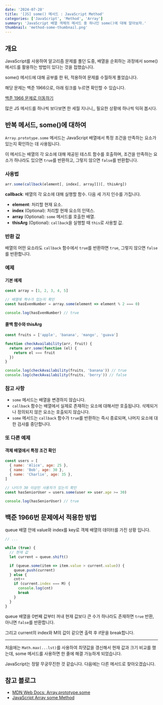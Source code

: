 ```yaml
---
date: '2024-07-28'
title: '[JS] some() 메서드 : JavaScript Method'
categories: ['JavaScript', 'Method', 'Array']
summary: 'JavaScript 배열 객체의 메서드 중 하나인 some()에 대해 알아보자.'
thumbnail: 'method-some-thumbnail.png'
---
```


## 개요

JavaScript를 사용하여 알고리즘 문제를 풀던 도중, 배열을 순회하는 과정에서 some() 메서드를 활용하는 방법이 있다는 것을 접했습니다.

some() 메서드에 대해 공부를 한 뒤, 적용하여 문제를 수월하게 풀었습니다.

해당 문제는 백준 1966으로, 아래 링크를 누르면 확인할 수 있습니다.

[백준 1966 문제로 이동하기](https://www.acmicpc.net/problem/1966)

많은 JS 메서드를 하나씩 보다보면 한 세월 지나니,, 필요한 상황에 하나씩 익혀 봅시다.

## 반복 메서드, some()에 대하여

`Array.prototype.some` 메서드는 JavaScript 배열에서 특정 조건을 만족하는 요소가 있는지 확인하는 데 사용됩니다.

이 메서드는 배열의 각 요소에 대해 제공된 테스트 함수를 호출하며, 조건을 만족하는 요소가 하나라도 있으면 `true`를 반환하고, 그렇지 않으면 `false`를 반환합니다.

### 사용법

```javascript
arr.some(callback(element[, index[, array]])[, thisArg])
```

**callback**: 배열의 각 요소에 대해 실행할 함수. 다음 세 가지 인수를 가집니다.

- **element**: 처리할 현재 요소.
- **index** (Optional): 처리할 현재 요소의 인덱스.
- **array** (Optional): `some` 메서드를 호출한 배열.
- **thisArg** (Optional): `callback`을 실행할 때 `this`로 사용할 값.

### 반환 값

배열의 어떤 요소라도 `callback` 함수에서 `true`를 반환하면 `true`, 그렇지 않으면 `false`를 반환합니다.

### 예제

#### 기본 예제

```javascript
const array = [1, 2, 3, 4, 5]

// 배열에 짝수가 있는지 확인
const hasEvenNumber = array.some(element => element % 2 === 0)

console.log(hasEvenNumber) // true
```

#### 콜백 함수와 thisArg

```javascript
const fruits = ['apple', 'banana', 'mango', 'guava']

function checkAvailability(arr, fruit) {
  return arr.some(function (el) {
    return el === fruit
  })
}

console.log(checkAvailability(fruits, 'banana')) // true
console.log(checkAvailability(fruits, 'berry')) // false
```

### 참고 사항

- `some` 메서드는 배열을 변경하지 않습니다.
- `callback` 함수는 배열에서 실제로 존재하는 요소에 대해서만 호출됩니다. 삭제되거나 정의되지 않은 요소는 호출되지 않습니다.
- `some` 메서드는 `callback` 함수가 `true`를 반환하는 즉시 종료되며, 나머지 요소에 대한 검사를 중단합니다.

### 또 다른 예제

#### 객체 배열에서 특정 조건 확인

```javascript
const users = [
  { name: 'Alice', age: 25 },
  { name: 'Bob', age: 30 },
  { name: 'Charlie', age: 35 },
]

// 나이가 30 이상인 사용자가 있는지 확인
const hasSeniorUser = users.some(user => user.age >= 30)

console.log(hasSeniorUser) // true
```

## 백준 1966번 문제에서 적용한 방법

queue 배열 안에 value와 index를 key로 객체 배열의 데이터를 가진 상황 입니다.

```javascript
// ...

while (true) {
  // 현재 값
  let current = queue.shift()

  if (queue.some(item => item.value > current.value)) {
    queue.push(current)
  } else {
    cnt++
    if (current.index === M) {
      console.log(cnt)
      break
    }
  }
}
```

queue 배열을 0번째 값부터 꺼내 현재 값보다 큰 수가 하나라도 존재하면 `true` 반환, 아니면 `false`를 반환합니다.

그리고 current의 index와 M의 값이 같으면 출력 후 if문을 break합니다.

---

처음에는 `Math.max(...lst)`를 사용하여 최댓값을 갱신해서 현재 값과 크기 비교를 했는데, some 메서드를 사용하면 한 줄에 해결 가능하게 되었습니다.

JavaScript는 정말 무궁무진한 것 같습니다. 다음에는 다른 메서드로 찾아오겠습니다.

## 참고 블로그

- [MDN Web Docs: Array.prototype.some](https://developer.mozilla.org/en-US/docs/Web/JavaScript/Reference/Global_Objects/Array/some)
- [JavaScript Array some Method](https://www.javascripttutorial.net/javascript-array-some/)
